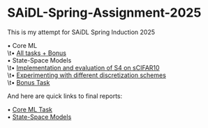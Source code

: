 # SAiDL-Spring-Assignment-2025
This is my attempt for SAiDL Spring Induction 2025

• Core ML    
\t• [All tasks + Bonus](Core-ML/main.ipynb)    
• State-Space Models    
\t• [Implementation and evaluation of S4 on sCIFAR10](State-Space-Models/s4_scifar10_2.ipynb)  
\t• [Experimenting with different discretization schemes](State-Space-Models/s4_scifar10_3.ipynb)  
\t• [Bonus Task]()    

And here are quick links to final reports:

• [Core ML Task]()  
• [State-Space Models]()
